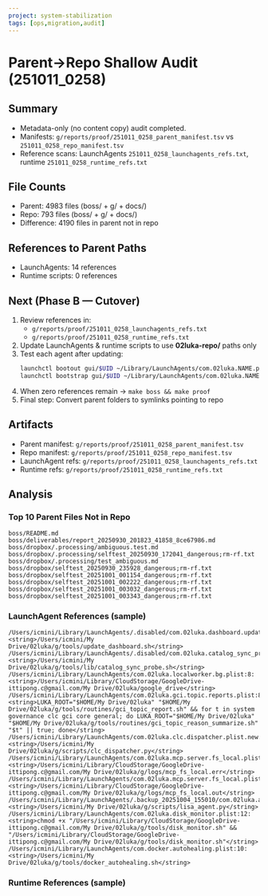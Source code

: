 ```yaml
---
project: system-stabilization
tags: [ops,migration,audit]
---
```


# Parent→Repo Shallow Audit (251011_0258)

## Summary
- Metadata-only (no content copy) audit completed.
- Manifests: `g/reports/proof/251011_0258_parent_manifest.tsv` vs `251011_0258_repo_manifest.tsv`
- Reference scans: LaunchAgents `251011_0258_launchagents_refs.txt`, runtime `251011_0258_runtime_refs.txt`

## File Counts
- Parent: 4983 files (boss/ + g/ + docs/)
- Repo: 793 files (boss/ + g/ + docs/)
- Difference: 4190 files in parent not in repo

## References to Parent Paths
- LaunchAgents: 14 references
- Runtime scripts: 0 references

## Next (Phase B — Cutover)
1. Review references in:
   - `g/reports/proof/251011_0258_launchagents_refs.txt`
   - `g/reports/proof/251011_0258_runtime_refs.txt`
2. Update LaunchAgents & runtime scripts to use **02luka-repo/** paths only
3. Test each agent after updating:
   ```bash
   launchctl bootout gui/$UID ~/Library/LaunchAgents/com.02luka.NAME.plist
   launchctl bootstrap gui/$UID ~/Library/LaunchAgents/com.02luka.NAME.plist
   ```
4. When zero references remain → `make boss && make proof`
5. Final step: Convert parent folders to symlinks pointing to repo

## Artifacts
- Parent manifest: `g/reports/proof/251011_0258_parent_manifest.tsv`
- Repo manifest: `g/reports/proof/251011_0258_repo_manifest.tsv`
- LaunchAgent refs: `g/reports/proof/251011_0258_launchagents_refs.txt`
- Runtime refs: `g/reports/proof/251011_0258_runtime_refs.txt`

## Analysis

### Top 10 Parent Files Not in Repo
```
boss/README.md
boss/deliverables/report_20250930_201823_41858_8ce67986.md
boss/dropbox/.processing/ambiguous.test.md
boss/dropbox/.processing/selftest_20250930_172041_dangerous;rm-rf.txt
boss/dropbox/.processing/test_ambiguous.md
boss/dropbox/selftest_20250930_235928_dangerous;rm-rf.txt
boss/dropbox/selftest_20251001_001154_dangerous;rm-rf.txt
boss/dropbox/selftest_20251001_002222_dangerous;rm-rf.txt
boss/dropbox/selftest_20251001_003032_dangerous;rm-rf.txt
boss/dropbox/selftest_20251001_003343_dangerous;rm-rf.txt
```

### LaunchAgent References (sample)
```
/Users/icmini/Library/LaunchAgents/.disabled/com.02luka.dashboard.update.plist:7:    <string>/Users/icmini/My Drive/02luka/g/tools/update_dashboard.sh</string>
/Users/icmini/Library/LaunchAgents/.disabled/com.02luka.catalog_sync_probe.plist:9:        <string>/Users/icmini/My Drive/02luka/g/tools/lib/catalog_sync_probe.sh</string>
/Users/icmini/Library/LaunchAgents/com.02luka.localworker.bg.plist:8:		<string>/Users/icmini/Library/CloudStorage/GoogleDrive-ittipong.c@gmail.com/My Drive/02luka/google_drive</string>
/Users/icmini/Library/LaunchAgents/com.02luka.gci.topic.reports.plist:8:    <string>LUKA_ROOT="$HOME/My Drive/02luka" "$HOME/My Drive/02luka/g/tools/routines/gci_topic_report.sh" && for t in system governance clc gci core general; do LUKA_ROOT="$HOME/My Drive/02luka" "$HOME/My Drive/02luka/g/tools/routines/gci_topic_reason_summarize.sh" "$t" || true; done</string>
/Users/icmini/Library/LaunchAgents/com.02luka.clc.dispatcher.plist.new:10:        <string>/Users/icmini/My Drive/02luka/g/scripts/clc_dispatcher.py</string>
/Users/icmini/Library/LaunchAgents/com.02luka.mcp.server.fs_local.plist:17:	<string>/Users/icmini/Library/CloudStorage/GoogleDrive-ittipong.c@gmail.com/My Drive/02luka/g/logs/mcp_fs_local.err</string>
/Users/icmini/Library/LaunchAgents/com.02luka.mcp.server.fs_local.plist:19:	<string>/Users/icmini/Library/CloudStorage/GoogleDrive-ittipong.c@gmail.com/My Drive/02luka/g/logs/mcp_fs_local.out</string>
/Users/icmini/Library/LaunchAgents/.backup_20251004_155010/com.02luka.agent.lisa.plist:21:		<string>/Users/icmini/My Drive/02luka/g/scripts/lisa_agent.py</string>
/Users/icmini/Library/LaunchAgents/com.02luka.disk_monitor.plist:12:        <string>chmod +x "/Users/icmini/Library/CloudStorage/GoogleDrive-ittipong.c@gmail.com/My Drive/02luka/g/tools/disk_monitor.sh" && "/Users/icmini/Library/CloudStorage/GoogleDrive-ittipong.c@gmail.com/My Drive/02luka/g/tools/disk_monitor.sh"</string>
/Users/icmini/Library/LaunchAgents/com.docker.autohealing.plist:10:        <string>/Users/icmini/My Drive/02luka/g/tools/docker_autohealing.sh</string>
```

### Runtime References (sample)
```

```
